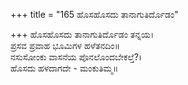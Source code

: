 +++
title = "165 ಹೊಸಹೊಸದು ತಾನಾಗುತಿರ್ದೊಡಂ"

+++
ಹೊಸಹೊಸದು ತಾನಾಗುತಿರ್ದೊಡಂ ತನ್ನಯ।  
ಪ್ರಸವ ಪ್ರವಾಹ ಭೂಮಿಗಳ ಹಳೆತನದಿಂ॥  
ನಸುಸೋಂಕು ವಾಸನೆಯ ಪೊನಲೊಂದಬೇಕಲ್ತೆ?।  
ಹೊಸದು ಹಳದಾಗದೇ - ಮಂಕುತಿಮ್ಮ॥  
